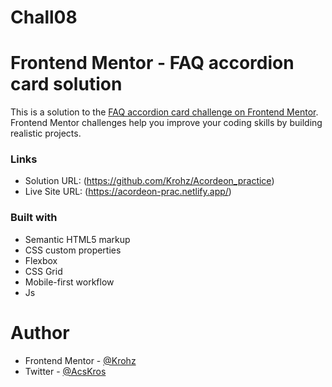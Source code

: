 # Chall08

# Frontend Mentor -  FAQ accordion card solution

This is a solution to the [FAQ accordion card challenge on Frontend Mentor](https://www.frontendmentor.io/challenges/faq-accordion-card-XlyjD0Oam). Frontend Mentor challenges help you improve your coding skills by building realistic projects. 

### Links

- Solution URL: (https://github.com/Krohz/Acordeon_practice)
- Live Site URL: (https://acordeon-prac.netlify.app/)

### Built with

- Semantic HTML5 markup
- CSS custom properties
- Flexbox
- CSS Grid
- Mobile-first workflow
- Js

# Author

- Frontend Mentor - [@Krohz](https://www.frontendmentor.io/profile/Krohz)
- Twitter - [@AcsKros](https://twitter.com/AcsKros)

